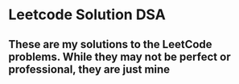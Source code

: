 # Leetcode Solution DSA

## These are my solutions to the LeetCode problems. While they may not be perfect or professional, they are just mine 
